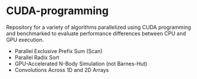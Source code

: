# CUDA-programming
Repository for a variety of algorithms parallelized using CUDA programming and benchmarked to evaluate performance differences between CPU and GPU execution.

- Parallel Exclusive Prefix Sum (Scan)
- Parallel Radix Sort
- GPU-Accelerated N-Body Simulation (not Barnes-Hut)
- Convolutions Across 1D and 2D Arrays
